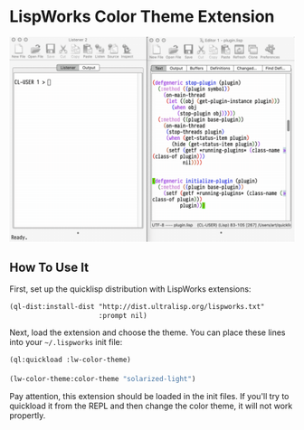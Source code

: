 LispWorks Color Theme Extension
===============================

![](demo.gif)

How To Use It
-------------

First, set up the quicklisp distribution with LispWorks extensions:

```
(ql-dist:install-dist "http://dist.ultralisp.org/lispworks.txt"
                      :prompt nil)
```

Next, load the extension and choose the theme.
You can place these lines into your `~/.lispworks` init file:

```lisp
(ql:quickload :lw-color-theme)

(lw-color-theme:color-theme "solarized-light")
```

Pay attention, this extension should be loaded in the init files. If you'll
try to quickload it from the REPL and then change the color theme, it will not work propertly.
